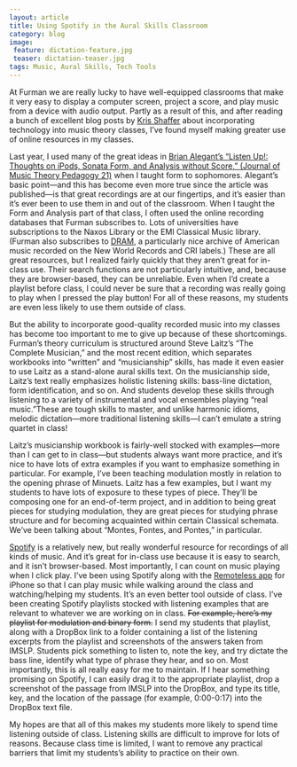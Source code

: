 ```yaml
---
layout: article
title: Using Spotify in the Aural Skills Classroom
category: blog
image:
 feature: dictation-feature.jpg
 teaser: dictation-teaser.jpg
tags: Music, Aural Skills, Tech Tools
---
```


At Furman we are really lucky to have well-equipped classrooms that make it very easy to display a computer screen, project a score, and play music from a device with audio output. Partly as a result of this, and after reading a bunch of excellent blog posts by [Kris Shaffer](http://kris.shaffermusic.com/) about incorporating technology into music theory classes, I’ve found myself making greater use of online resources in my classes. 

Last year, I used many of the great ideas in [Brian Alegant’s “Listen Up!: Thoughts on iPods, Sonata Form, and Analysis without Score,” (Journal of Music Theory Pedagogy 21)](http://jmtp.ou.edu/author/brian-alegant) when I taught form to sophomores. Alegant’s basic point—and this has become even more true since the article was published—is that great recordings are at our fingertips, and it’s easier than it’s ever been to use them in and out of the classroom. When I taught the Form and Analysis part of that class, I often used the online recording databases that Furman subscribes to. Lots of universities have subscriptions to the Naxos Library or the EMI Classical Music library. (Furman also subscribes to [DRAM](http://www.dramonline.org/), a particularly nice archive of American music recorded on the New World Records and CRI labels.) These are all great resources, but I realized fairly quickly that they aren’t great for in-class use. Their search functions are not particularly intuitive, and, because they are browser-based, they can be unreliable. Even when I’d create a playlist before class, I could never be sure that a recording was really going to play when I pressed the play button! For all of these reasons, my students are even less likely to use them outside of class.

But the ability to incorporate good-quality recorded music into my classes has become too important to me to give up because of these shortcomings. Furman’s theory curriculum is structured around Steve Laitz’s “The Complete Musician,” and the most recent edition, which separates workbooks into “written” and “musicianship” skills, has made it even easier to use Laitz as a stand-alone aural skills text. On the musicianship side, Laitz’s text really emphasizes holistic listening skills: bass-line dictation, form identification, and so on. And students develop these skills through listening to a variety of instrumental and vocal ensembles playing “real music.”These are tough skills to master, and unlike harmonic idioms, melodic dictation—more traditional listening skills—I can’t emulate a string quartet in class!

Laitz’s musicianship workbook is fairly-well stocked with examples—more than I can get to in class—but students always want more practice, and it’s nice to have lots of extra examples if you want to emphasize something in particular. For example, I’ve been teaching modulation mostly in relation to the opening phrase of Minuets. Laitz has a few examples, but I want my students to have lots of exposure to these types of piece.  They’ll be composing one for an end-of-term project, and in addition to being great pieces for studying modulation, they are great pieces for studying phrase structure and for becoming acquainted within certain Classical schemata. We’ve been talking about “Montes, Fontes, and Pontes,” in particular.

[Spotify](http://spotify.com) is a relatively new, but really wonderful resource for recordings of all kinds of music. And it’s great for in-class use because it is easy to search, and it isn’t browser-based. Most importantly, I can count on music playing when I click play. I’ve been using Spotify along with the [Remoteless app](http://remoteless.no/) for iPhone so that I can play music while walking around the class and watching/helping my students. It’s an even better tool outside of class. I’ve been creating Spotify playlists stocked with listening examples that are relevant to whatever we are working on in class. ~~For example, here’s my playlist for modulation and binary form.~~ I send my students that playlist, along with a DropBox link to a folder containing a list of the listening excerpts from the playlist and screenshots of the answers taken from IMSLP. Students pick something to listen to, note the key, and try dictate the bass line, identify what type of phrase they hear, and so on. Most importantly, this is all really easy for me to maintain. If I hear something promising on Spotify, I can easily drag it to the appropriate playlist, drop a screenshot of the passage from IMSLP into the DropBox, and type its title, key, and the location of the passage (for example, 0:00-0:17) into the DropBox text file.

My hopes are that all of this makes my students more likely to spend time listening outside of class. Listening skills are difficult to improve for lots of reasons. Because class time is limited, I want to remove any practical barriers that limit my students’s ability to practice on their own.